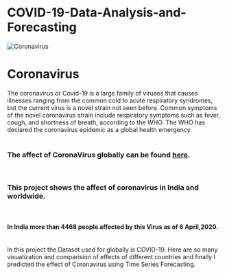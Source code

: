 # COVID-19-Data-Analysis-and-Forecasting
![Coronavirus](https://global.unitednations.entermediadb.net/assets/mediadb/services/module/asset/downloads/preset/Libraries/Production+Library/31-01-20-coronavirus-digital-image-cdc1.jpg/image1440x560cropped.jpg)

# Coronavirus #
The coronavirus or Covid-19 is a large family of viruses that causes illnesses ranging from the common cold to acute respiratory syndromes, but the current virus is a novel strain not seen before. Common symptoms of the novel coronavirus strain include respiratory symptoms such as fever, cough, and shortness of breath, according to the WHO. The WHO has declared the coronavirus epidemic as a global health emergency.
<br />
<br />
### The affect of CoronaVirus globally can be found [here](https://google.org/crisisresponse/covid19-map?hl=en). ###
<br /> 

### This project shows the affect of coronavirus in India and worldwide. ###
<br />

#### In India more than 4468 people affected by this Virus as of 6 April,2020. ####
<br />
In this project the Dataset used for globally is COVID-19. Here are so many visualization and comparision of effects of different countries and finally I predicted the effect of Coronavirus using Time Series Forecasting.
